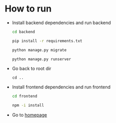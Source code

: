 # How to run

- Install backend dependencies and run backend
    ```bash
    cd backend
    ```
    ```bash
    pip install -r requirements.txt
    ```
    ```bash
    python manage.py migrate
    ```
    ```bash
    python manage.py runserver
    ```

- Go back to root dir
    ```
    cd ..
    ```

- Install frontend dependencies and run frontend
    ```bash
    cd frontend
    ```
    ```bash
    npm -i install
    ```

- Go to [homepage](http://127.0.0.1:8080/)